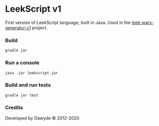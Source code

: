# LeekScript v1

First version of LeekScript language, built in Java.
Used in the [leek-wars-generator-v1](https://github.com/leek-wars/leek-wars-generator-v1) project.

### Build
```
gradle jar
```
### Run a console
```
java -jar leekscript.jar
```
### Build and run tests
```
gradle jar test
```

### Credits
Developed by Dawyde © 2012-2020
